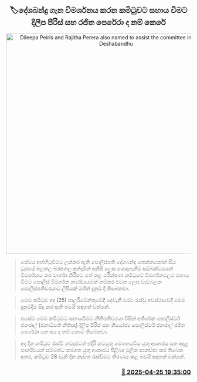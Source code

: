 <p align='center'><b><h2 align='center' title='Dileepa Peiris and Rajitha Perera also named to assist the committee investigating Deshabandhu'>🏷දේශබන්දු ගැන විමර්ශනය කරන කමිටුවට සහාය වීමට දිලීප පීරිස් සහ රජිත පෙරේරා ද නම් කෙරේ</h2></b></p>
<p align='center'><img src='https://helakuru.sgp1.cdn.digitaloceanspaces.com/esana/images/lib/deshabandu-thennakoon-3983.jpg' width='600' alt='Dileepa Peiris and Rajitha Perera also named to assist the committee investigating Deshabandhu'></p>

> සේවය අත්හිටුවීමට ලක්කර ඇති පොලිස්පති දේශබන්දු තෙන්නකෝන් සිය ධුරයේ බලතල බරපතල අන්දමින් අනිසි ලෙස යොදාගැනීම සම්බන්ධයෙන් විමර්ශනය කර වාර්තා කිරීමට පත් කළ පරීක්ෂණ කමිටුවේ විමර්ශනවලට සහාය වීමට පොලිස් විමර්ශන කණ්ඩායමක් නම්කර එවන ලෙස වැඩබලන පොලිස්පතිවරයාට ලිපියක් මගින් දැනුම් දී තිබෙනවා.

> මෙම කමිටුව අද (25) පාර්ලිමේන්තුවේදී දෙවැනි වරට රැස්වූ අවස්ථාවේදී මෙම දැනුම්දීම සිදු කර ඇති බවයි සඳහන් වන්නේ.

> එසේම මෙම කමිටුවට සහායවීමට නීතිපතිවරයා විසින් අතිරේක සොලිස්ටර් ජනරාල් (ජනාධිපති නීතිඥ) දිලීප පීරිස් සහ නියෝජ්‍ය සොලිස්ටර් ජනරාල් රජිත පෙරේරා යන අය ද නම් කොට තිබෙනවා.

> අද දින කමිටුව රැස්වී තවදුරටත් ඉදිරි කටයුතු මෙහෙයවිය යුතු ආකාරය සහ අදාළ පාර්ශ්වයන් සම්බන්ධ කරගත යුතු ආකාරය පිළිබඳ මූලික සාකච්ඡා කර තිබෙන අතර, කමිටුව 28 වැනි දින නැවත රැස්වීමට තීරණය කළ බවයි සඳහන් වන්නේ.



<h3 align='right'><a href='https://www.helakuru.lk/esana/p/109566/'>📅 2025-04-25 19:35:00</a></h3>
